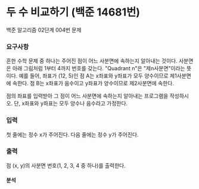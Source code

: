 # 두 수 비교하기 (백준 14681번)
<p>
백준 알고리즘 02단계 004번 문제
</p>


### 요구사항
흔한 수학 문제 중 하나는 주어진 점이 어느 사분면에 속하는지 알아내는 것이다. 사분면은 아래 그림처럼 1부터 4까지 번호를 갖는다. "Quadrant n"은 "제n사분면"이라는 뜻이다.
예를 들어, 좌표가 (12, 5)인 점 A는 x좌표와 y좌표가 모두 양수이므로 제1사분면에 속한다. 점 B는 x좌표가 음수이고 y좌표가 양수이므로 제2사분면에 속한다.

점의 좌표를 입력받아 그 점이 어느 사분면에 속하는지 알아내는 프로그램을 작성하시오. 단, x좌표와 y좌표는 모두 양수나 음수라고 가정한다.


### 입력
첫 줄에는 정수 x가 주어진다. 다음 줄에는 정수 y가 주어진다.


### 출력
점 (x, y)의 사분면 번호(1, 2, 3, 4 중 하나)를 출력한다.


#### 분석
